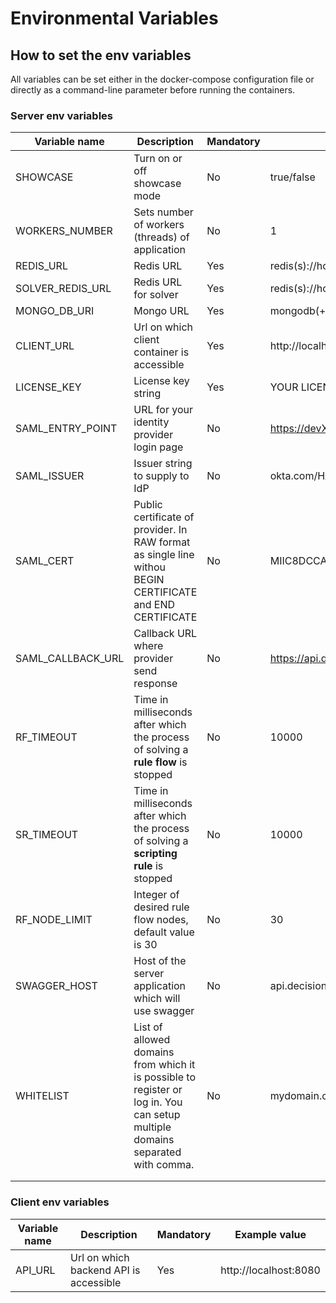 # Environmental Variables

## How to set the env variables

All variables can be set either in the docker-compose configuration file or directly as a command-line parameter before running the containers.

### Server env variables

| Variable name       | Description                                                                                                                   | Mandatory | Example value                                                                                                                   |
| ------------------- | ----------------------------------------------------------------------------------------------------------------------------- | --------- | ------------------------------------------------------------------------------------------------------------------------------- |
| SHOWCASE            | Turn on or off showcase mode                                                                                                  | No        | true/false                                                                                                                      |
| WORKERS\_NUMBER     | Sets number of workers (threads) of application                                                                               | No        | 1                                                                                                                               |
| REDIS\_URL          | Redis URL                                                                                                                     | Yes       | redis(s)://host.docker.internal:6379                                                                                            |
| SOLVER\_REDIS\_URL  | Redis URL for solver                                                                                                          | Yes       | redis(s)://host.docker.internal:6379                                                                                            |
| MONGO\_DB\_URI      | Mongo URL                                                                                                                     | Yes       | mongodb(+srv)://host.docker.internal:27017                                                                                      |
| CLIENT\_URL         | Url on which client container is accessible                                                                                   | Yes       | http://localhost:80/**#/ (#/ is mandatory)**                                                                                    |
| LICENSE\_KEY        | License key string                                                                                                            | Yes       | YOUR LICENSE KEY                                                                                                                |
| SAML\_ENTRY\_POINT  | URL for your identity provider login page                                                                                     | No        | https://devX.okta.com/app/name/HASH/sso/saml                                                                                    |
| SAML\_ISSUER        | Issuer string to supply to IdP                                                                                                | No        | okta.com/HASH\_STRING                                                                                                           |
| SAML\_CERT          | Public certificate of provider. In RAW format as single line withou BEGIN CERTIFICATE and END CERTIFICATE                     | No        | MIIC8DCCAdigAwIBAgIQap4GhMRA26tJGFD3fdTuNjANBgkqhkiG9w0BAQsFADA0MTIwMAYDVQQDEylNaWNyb3NvZnQgQXp1cmUgRmVkZXJhdGVkIFNTTyBD....... |
| SAML\_CALLBACK\_URL | Callback URL where provider send response                                                                                     | No        | https://api.decisionrules.io/saml/callback                                                                                      |
| RF\_TIMEOUT         | Time in milliseconds after which the process of solving a **rule flow** is stopped                                            | No        | 10000                                                                                                                           |
| SR\_TIMEOUT         | Time in milliseconds after which the process of solving a **scripting rule** is stopped                                       | No        | 10000                                                                                                                           |
| RF\_NODE\_LIMIT     | Integer of desired rule flow nodes, default value is 30                                                                       | No        | 30                                                                                                                              |
| SWAGGER\_HOST       | Host of the server application which will use swagger                                                                         | No        | api.decisionrules.io                                                                                                            |
| WHITELIST           | List of allowed domains from which it is possible to register or log in. You can setup multiple domains separated with comma. | No        | mydomain.com, yourdomain.io                                                                                                     |
|                     |                                                                                                                               |           |                                                                                                                                 |
|                     |                                                                                                                               |           |                                                                                                                                 |

### Client env variables

| Variable name | Description                            | Mandatory | Example value         |
| ------------- | -------------------------------------- | --------- | --------------------- |
| API\_URL      | Url on which backend API is accessible | Yes       | http://localhost:8080 |
